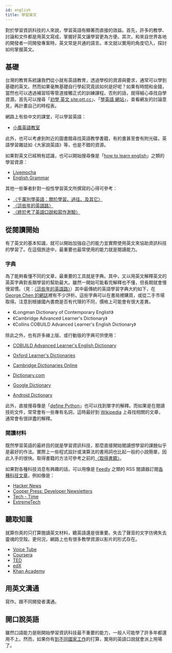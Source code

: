 ```yaml
---
id: english
title: 學習英文
---
```


對於學習資訊科技的人來說，學習英語有顯著而直接的效益。首先，許多的教學、討論和文件都是用英文寫成，掌握好英文讓學習更為方便。其次，和來自世界各地的開發者一同開發專案時，英文常是共通的語言。本文就以實用的角度切入，探討如何掌握英文。

## 基礎

台灣的教育系統讓我們從小就有英語教育，透過學校的資源與要求，通常可以學到基礎的英文。然而如果毫無基礎自行學起究竟該如何是好呢？如果有時間和金錢，當然也可以透過補習班等管道接觸正式的訓練課程。否則的話，就得細心尋找自學資源。首先可以搜尋「[初學 英文 site:ptt.cc][q_begin]」、「[學英語 網站][q_learnsite]」，查看網友的討論意見，再計畫自己的時程表。

網路上有些中文的課堂，可以學習英語：

*   [小風英語教室](http://sdacenglish.blogspot.com/)

此外，也可以考慮到附近的圖書館尋找英語教學書籍，有的書甚至會有附光碟。英語學習雜誌如《大家說英語》等，也是不錯的資源。

如果對英文已經稍有認識，也可以開始搜尋像是「[how to learn english][q_howto]」之類的學習資源：

*   [Livemocha](http://livemocha.com/pages/languages/learn-english/)
*   [English Grammar](http://www.englishgrammar.org/)

[q_begin]: https://www.google.com/search?q=%E5%88%9D%E5%AD%B8+%E8%8B%B1%E6%96%87+site%3Aptt.cc
[q_learnsite]: https://www.google.com/search?q=%E5%AD%B8%E8%8B%B1%E6%96%87+%E7%B6%B2%E7%AB%99
[q_howto]: https://www.google.com/search?q=how+to+learn+english&oq=how+to+learn+english

其他一些筆者針對一般性學習英文所撰寫的心得可參考：

*   [〈千萬別學英語：關於學習、過往、及其它〉](http://shaform.wordpress.com/2006/11/18/adse/)
*   [〈這些年的英語路〉](http://shaform.wordpress.com/2012/08/08/english-learning-history/)
*   [〈終於考了英語口說和寫作測驗〉](http://shaform.wordpress.com/2013/11/29/english-speaking-writing-test/)

## 從閱讀開始

有了英文的基本知識，就可以開始加強自己的能力並實際使用英文來協助資訊科技的學習了。在這個旅途中，最重要也最常使用的能力就是閱讀能力。

### 字典

為了能夠看懂不同的文章，最重要的工具就是字典。其中，又以用英文解釋英文的英英字典對長期學習的幫助最大。雖然一開始可能看完解釋也不懂，但長期就會慢慢習慣。（見：[〈這些年的英語路〉][journey]）其中最傳統的英語學習字典大約如下，在 [George Chen 的網誌][georgechen]裡有不少評析。這些字典可以在書局裡購買，或從二手市場取得。注意到根據國內書商是否有代理的不同，價格上可能會有很大差異。

*   《Longman Dictionary of Contemporary English》
*   《Cambridge Advanced Learner's Dictionary》
*   《Collins COBUILD Advanced Learner's English Dictionary》

除此之外，也有許多線上版、或行動版的字典可供使用：

*   [COBUILD Advanced Learner's English Dictionary](http://www.collinsdictionary.com/dictionary/english-cobuild-learners)
*   [Oxford Learner's Dictionaries](http://www.oxfordlearnersdictionaries.com/)
*   [Cambridge Dictionaries Online](http://dictionary.cambridge.org/)
*   [Dictionary.com](http://dictionary.reference.com/)


*   [Google Dictionary](https://chrome.google.com/webstore/detail/google-dictionary-by-goog/mgijmajocgfcbeboacabfgobmjgjcoja)
*   [Android Dictionary](https://play.google.com/store/search?q=dictionary)

此外，直接搜尋像是「[define Python](https://www.google.com/search?q=define+Python)」也可以找到單字的解釋。而如果是在閱讀技術文件，常常會有一些專有名詞，這時最好到 [Wikipedia][] 上尋找相關的文章，通常會有很詳盡的解釋。

[journey]: http://shaform.wordpress.com/2012/08/08/english-learning-history/
[georgechen]: http://georgechen.idv.tw/wordpress/
[Wikipedia]: http://en.wikipedia.org/

### 閱讀材料

既然學習英語的最終目的就是學習資訊科技，那麼直接開始閱讀想學習的課題似乎是最好的作法。實際上一些程式設計或演算法的書用詞也比起一般的小說簡單，因此入手的很快。取得書籍的方法可參考之前的[〈取得書籍〉](books.md)。

如果對各種科技消息有興趣的話，可以用像是 [Feedly][] 之類的 RSS 閱讀器訂閱[各種科技文章][tech-feed]，例如像是：

*   [Hacker News](https://news.ycombinator.com/)
*   [Cooper Press: Developer Newsletters](https://cooperpress.com/)
*   [Tech - Time](http://time.com/tech/)
*   [ExtremeTech](http://www.extremetech.com/)

[Feedly]: http://feedly.com/
[tech-feed]: http://feedly.com/index.html#explore%2F%23tech

## 聽取知識

就算你真的只打算閱讀英文材料，聽英語還是很重要。失去了聲音的文字彷彿失去靈魂的空殼。更何況，網路上也有很多教學資源以影片的形式存在。

*   [Voice Tube](http://voicetube.tw/)
*   [Coursera](https://www.coursera.org/)
*   [TED](http://www.ted.com/)
*   [edX](https://www.edx.org/)
*   [Khan Academy](https://www.khanacademy.org/)

## 用英文溝通

寫作。跟不同開發者溝通。

## 開口說英語

雖然口語能力是剛開始學習資訊科技最不重要的能力，一般人可能學了許多年都還用不上。然而，如果你有[到不同國家工作](software-engineer.md)的打算，實用的英語口說就會派上用場了。
